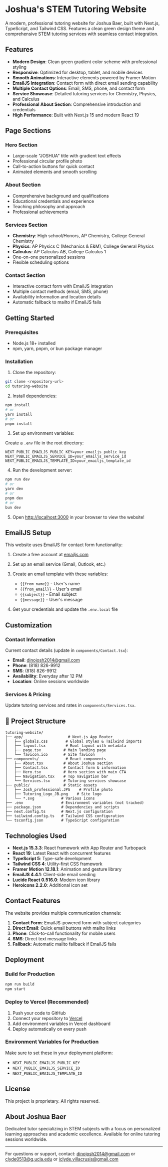 # Joshua's STEM Tutoring Website

A modern, professional tutoring website for Joshua Baer, built with Next.js, TypeScript, and Tailwind CSS. Features a clean green design theme and comprehensive STEM tutoring services with seamless contact integration.

## Features

- **Modern Design**: Clean green gradient color scheme with professional styling
- **Responsive**: Optimized for desktop, tablet, and mobile devices
- **Smooth Animations**: Interactive elements powered by Framer Motion
- **EmailJS Integration**: Contact form with direct email sending capability
- **Multiple Contact Options**: Email, SMS, phone, and contact form
- **Service Showcase**: Detailed tutoring services for Chemistry, Physics, and Calculus
- **Professional About Section**: Comprehensive introduction and credentials
- **High Performance**: Built with Next.js 15 and modern React 19

## Page Sections

### Hero Section

- Large-scale "JOSHUA" title with gradient text effects
- Professional circular profile photo
- Call-to-action buttons for quick contact
- Animated elements and smooth scrolling

### About Section

- Comprehensive background and qualifications
- Educational credentials and experience
- Teaching philosophy and approach
- Professional achievements

### Services Section

- **Chemistry**: High school/Honors, AP Chemistry, College General Chemistry
- **Physics**: AP Physics C (Mechanics & E&M), College General Physics  
- **Calculus**: AP Calculus AB, College Calculus 1
- One-on-one personalized sessions
- Flexible scheduling options

### Contact Section

- Interactive contact form with EmailJS integration
- Multiple contact methods (email, SMS, phone)
- Availability information and location details
- Automatic fallback to mailto if EmailJS fails

## Getting Started

### Prerequisites

- Node.js 18+ installed
- npm, yarn, pnpm, or bun package manager

### Installation

1. Clone the repository:

```bash
git clone <repository-url>
cd tutoring-website
```

2. Install dependencies:

```bash
npm install
# or
yarn install
# or
pnpm install
```

3. Set up environment variables:

Create a `.env` file in the root directory:

```env
NEXT_PUBLIC_EMAILJS_PUBLIC_KEY=your_emailjs_public_key
NEXT_PUBLIC_EMAILJS_SERVICE_ID=your_emailjs_service_id
NEXT_PUBLIC_EMAILJS_TEMPLATE_ID=your_emailjs_template_id
```

4. Run the development server:

```bash
npm run dev
# or
yarn dev
# or
pnpm dev
# or
bun dev
```

5. Open [http://localhost:3000](http://localhost:3000) in your browser to view the website! 

## EmailJS Setup

This website uses EmailJS for contact form functionality:

1. Create a free account at [emailjs.com](https://emailjs.com)
2. Set up an email service (Gmail, Outlook, etc.)
3. Create an email template with these variables:

   - `{{from_name}}` - User's name
   - `{{from_email}}` - User's email  
   - `{{subject}}` - Email subject
   - `{{message}}` - User's message

4. Get your credentials and update the `.env.local` file

## Customization

### Contact Information

Current contact details (update in `components/Contact.tsx`):

- **Email**: <dinojosh2014@gmail.com>
- **Phone**: (818) 826-9912
- **SMS**: (818) 826-9912
- **Availability**: Everyday after 12 PM
- **Location**: Online sessions worldwide

### Services & Pricing

Update tutoring services and rates in `components/Services.tsx`.

## 📁 Project Structure

```text
tutoring-website/
├── app/                    # Next.js App Router
│   ├── globals.css        # Global styles & Tailwind imports
│   ├── layout.tsx         # Root layout with metadata
│   ├── page.tsx          # Main landing page
│   └── favicon.ico       # Site favicon
├── components/            # React components
│   ├── About.tsx         # About Joshua section
│   ├── Contact.tsx       # Contact form & information
│   ├── Hero.tsx          # Hero section with main CTA
│   ├── Navigation.tsx    # Top navigation bar
│   └── Services.tsx      # Tutoring services showcase
├── public/               # Static assets
│   ├── Josh_professional.JPG    # Profile photo
│   ├── Tutoring_Logo_JB.png    # Site logo
│   └── *.svg            # Various icons
├── .env                 # Environment variables (not tracked)
├── package.json         # Dependencies and scripts
├── next.config.ts       # Next.js configuration
├── tailwind.config.ts   # Tailwind CSS configuration
└── tsconfig.json        # TypeScript configuration
```

## Technologies Used

- **Next.js 15.3.3**: React framework with App Router and Turbopack
- **React 19**: Latest React with concurrent features  
- **TypeScript 5**: Type-safe development
- **Tailwind CSS 4**: Utility-first CSS framework
- **Framer Motion 12.18.1**: Animation and gesture library
- **EmailJS 4.4.1**: Client-side email sending
- **Lucide React 0.516.0**: Modern icon library
- **Heroicons 2.2.0**: Additional icon set

## Contact Features

The website provides multiple communication channels:

1. **Contact Form**: EmailJS-powered form with subject categories
2. **Direct Email**: Quick email buttons with mailto links
3. **Phone**: Click-to-call functionality for mobile users
4. **SMS**: Direct text message links
5. **Fallback**: Automatic mailto fallback if EmailJS fails

## Deployment

### Build for Production

```bash
npm run build
npm start
```

### Deploy to Vercel (Recommended)

1. Push your code to GitHub
2. Connect your repository to [Vercel](https://vercel.com)
3. Add environment variables in Vercel dashboard
4. Deploy automatically on every push

### Environment Variables for Production

Make sure to set these in your deployment platform:

- `NEXT_PUBLIC_EMAILJS_PUBLIC_KEY`
- `NEXT_PUBLIC_EMAILJS_SERVICE_ID`  
- `NEXT_PUBLIC_EMAILJS_TEMPLATE_ID`

## License

This project is proprietary. All rights reserved.

## About Joshua Baer

Dedicated tutor specializing in STEM subjects with a focus on personalized learning approaches and academic excellence. Available for online tutoring sessions worldwide.

---

For questions or support, contact: <dinojosh2014@gmail.com> or <clyde0513@g.ucla.edu> or <iclyde.villacrusis@gmail.com>
